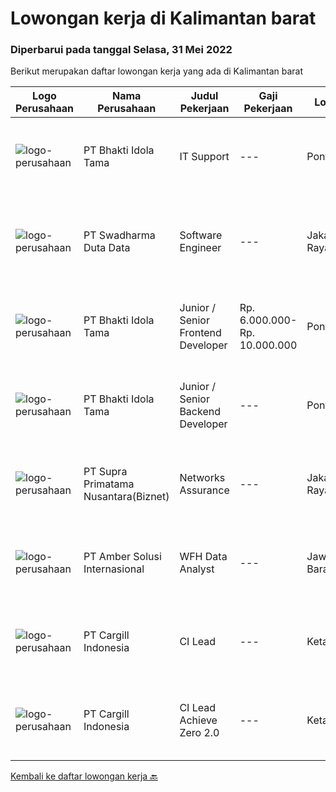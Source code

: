 
  # Lowongan kerja di Kalimantan barat

  ### Diperbarui pada tanggal Selasa, 31 Mei 2022

  Berikut merupakan daftar lowongan kerja yang ada di Kalimantan barat

  |Logo Perusahaan | Nama Perusahaan | Judul Pekerjaan | Gaji Pekerjaan | Lokasi | Deskripsi | Tanggal diunggah | Pranala |
  | -------------- | --------------- | --------------- | --------- | --------- | -------------- | ------- | ----------- |
  |![logo-perusahaan](https://image-service-cdn.seek.com.au/5dd9cc767fa4eab9dbf1deb441e1a67386c9f7ed/ee4dce1061f3f616224767ad58cb2fc751b8d2dc)|PT Bhakti Idola Tama|IT Support|---|Pontianak|Persyaratan: Usia Maksimal 30 Tahun Pendidikan minimal D3 Informatika Fresh Graduate atau berpengalam 1 tahun lebih diutamakan Suatu nilai plus bila...|Senin, 30 Mei 2022|https://www.jobstreet.co.id/id/job/it-support-3901078?token=0~e6a9dc98-e92e-426b-9a63-770bd3d4ff26&sectionRank=1&jobId=jobstreet-id-job-3901078|
|![logo-perusahaan](https://image-service-cdn.seek.com.au/e55e3708620a7ff5e7da329d1725ee01ed113417/ee4dce1061f3f616224767ad58cb2fc751b8d2dc)|PT Swadharma Duta Data|Software Engineer|---|Jakarta Raya|Software Development (.net) Memahami konsep pengembangan aplikasi Memahami konsep Microservices Architecture Familiar dengan Konsep Dasar dari Linux...|Sabtu, 28 Mei 2022|https://www.jobstreet.co.id/id/job/software-engineer-3889138?token=0~e6a9dc98-e92e-426b-9a63-770bd3d4ff26&sectionRank=2&jobId=jobstreet-id-job-3889138|
|![logo-perusahaan](https://image-service-cdn.seek.com.au/5dd9cc767fa4eab9dbf1deb441e1a67386c9f7ed/ee4dce1061f3f616224767ad58cb2fc751b8d2dc)|PT Bhakti Idola Tama|Junior / Senior Frontend Developer|Rp. 6.000.000-Rp. 10.000.000|Pontianak|Requirements : Diploma/Bachelor/Professional Degree in Computer Science / Information 1+ (junior) / 3+ (senior) years working in front-end either...|Senin, 30 Mei 2022|https://www.jobstreet.co.id/id/job/junior-senior-frontend-developer-3901084?token=0~e6a9dc98-e92e-426b-9a63-770bd3d4ff26&sectionRank=3&jobId=jobstreet-id-job-3901084|
|![logo-perusahaan](https://image-service-cdn.seek.com.au/c75060b5ae7e918b333eecf926dae8ff4db0a117/ee4dce1061f3f616224767ad58cb2fc751b8d2dc)|PT Bhakti Idola Tama|Junior / Senior Backend Developer|---|Pontianak|Requirements : Diploma/Bachelor/Professional Degree in Computer Science / Information 1+ (junior) / 3+ (senior) years working in front-end either...|Senin, 30 Mei 2022|https://www.jobstreet.co.id/id/job/junior-senior-backend-developer-3901088?token=0~e6a9dc98-e92e-426b-9a63-770bd3d4ff26&sectionRank=4&jobId=jobstreet-id-job-3901088|
|![logo-perusahaan](https://image-service-cdn.seek.com.au/1033d36f751f076cfdd637ed0acbcbf8508866ec/ee4dce1061f3f616224767ad58cb2fc751b8d2dc)|PT Supra Primatama Nusantara(Biznet)|Networks Assurance|---|Jakarta Raya|Tanggung Jawab:  Melakukan Audit &amp; Commissioning jaringan Fiber Optic (FTTx GPON, and Metro Ethernet) Memastikan pembangunan jaringan fiber optik...|Senin, 23 Mei 2022|https://www.jobstreet.co.id/id/job/networks-assurance-3893018?token=0~e6a9dc98-e92e-426b-9a63-770bd3d4ff26&sectionRank=5&jobId=jobstreet-id-job-3893018|
|![logo-perusahaan](https://i.ibb.co/sqvTCh9/112815900-stock-vector-no-image-available-icon-flat-vector.webp)|PT Amber Solusi Internasional|WFH Data Analyst|---|Jawa Barat|Benefits: Fully Working from Home Opportunity to work with foreign customers Attractive compensation benefit Duties and Responsibilities: Maintain...|Selasa, 10 Mei 2022|https://www.jobstreet.co.id/id/job/wfh-data-analyst-3876560?token=0~e6a9dc98-e92e-426b-9a63-770bd3d4ff26&sectionRank=6&jobId=jobstreet-id-job-3876560|
|![logo-perusahaan](https://image-service-cdn.seek.com.au/f53beb0b4bc9553fbccabff1f36c880380ea846a/ee4dce1061f3f616224767ad58cb2fc751b8d2dc)|PT Cargill Indonesia|CI Lead|---|Ketapang|Partner with super users, stakeholders and data technology teams to drive process stabilization and optimization initiatives and support technology to...|Senin, 30 Mei 2022|https://www.jobstreet.co.id/id/job/ci-lead-1031597089?token=0~e6a9dc98-e92e-426b-9a63-770bd3d4ff26&sectionRank=7&jobId=jobstreet-id-job-1031597089|
|![logo-perusahaan](https://image-service-cdn.seek.com.au/f53beb0b4bc9553fbccabff1f36c880380ea846a/ee4dce1061f3f616224767ad58cb2fc751b8d2dc)|PT Cargill Indonesia|CI Lead Achieve Zero 2.0|---|Ketapang|CI Lead Achieve Zero 2.0Apply NowSave JobRemove JobWant to build a stronger, more sustainable future and cultivate your career? Join Cargill's global...|Senin, 30 Mei 2022|https://www.jobstreet.co.id/id/job/ci-lead-achieve-zero-2.0-1031684764?token=0~e6a9dc98-e92e-426b-9a63-770bd3d4ff26&sectionRank=8&jobId=jobstreet-id-job-1031684764|


  [Kembali ke daftar lowongan kerja 🔙](../README.md#daftar-lowongan-kerja)
  